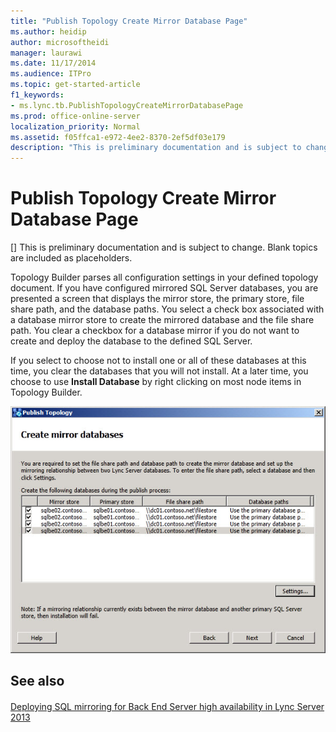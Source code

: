 ```yaml
---
title: "Publish Topology Create Mirror Database Page"
ms.author: heidip
author: microsoftheidi
manager: laurawi
ms.date: 11/17/2014
ms.audience: ITPro
ms.topic: get-started-article
f1_keywords:
- ms.lync.tb.PublishTopologyCreateMirrorDatabasePage
ms.prod: office-online-server
localization_priority: Normal
ms.assetid: f05ffca1-e972-4ee2-8370-2ef5df03e179
description: "This is preliminary documentation and is subject to change. Blank topics are included as placeholders."
---
```


# Publish Topology Create Mirror Database Page
[]
This is preliminary documentation and is subject to change. Blank topics are included as placeholders.
  
Topology Builder parses all configuration settings in your defined topology document. If you have configured mirrored SQL Server databases, you are presented a screen that displays the mirror store, the primary store, file share path, and the database paths. You select a check box associated with a database mirror store to create the mirrored database and the file share path. You clear a checkbox for a database mirror if you do not want to create and deploy the database to the defined SQL Server.
  
 If you select to choose not to install one or all of these databases at this time, you clear the databases that you will not install. At a later time, you choose to use **Install Database** by right clicking on most node items in Topology Builder. 
  
![Create Mirror Database Page](media/Publish_Topology_Create_Mirror_Database_Page.jpg)
  
## See also

#### 

[Deploying SQL mirroring for Back End Server high availability in Lync Server 2013](deploying-sql-mirroring-for-back-end-server-high-availability.md)

